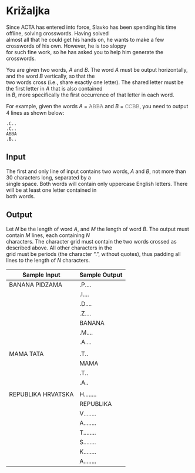 # Križaljka

Since ACTA has entered into force, Slavko has been spending his time offline, solving crosswords. Having solved\
almost all that he could get his hands on, he wants to make a few crosswords of his own. However, he is too sloppy\
for such fine work, so he has asked you to help him generate the crosswords.

You are given two words, *A* and *B*. The word *A* must be output horizontally, and the word *B* vertically, so that the\
two words cross (i.e., share exactly one letter). The shared letter must be the first letter in *A* that is also contained\
in *B*, more specifically the first occurrence of that letter in each word.

For example, given the words *A* = 𝙰𝙱𝙱𝙰 and *B* = 𝙲𝙲𝙱𝙱, you need to output 4 lines as shown below:

```
.C..
.C..
ABBA
.B..
```

## Input

The first and only line of input contains two words, *A* and *B*, not more than 30 characters long, separated by a\
single space. Both words will contain only uppercase English letters. There will be at least one letter contained in\
both words.

## Output

Let *N* be the length of word *A*, and *M* the length of word *B*. The output must contain *M* lines, each containing *N*\
characters. The character grid must contain the two words crossed as described above. All other characters in the\
grid must be periods (the character “.”, without quotes), thus padding all lines to the length of *N* characters.

| Sample Input        | Sample Output |
| ---                 | ---           |
| BANANA PIDZAMA      | .P....        |
|                     | .I....        |
|                     | .D....        |
|                     | .Z....        |
|                     | BANANA        |
|                     | .M....        |
|                     | .A....        |
|                     |               |
| MAMA TATA           | .T..          |
|                     | MAMA          |
|                     | .T..          |
|                     | .A..          |
|                     |               |
| REPUBLIKA HRVATSKA  | H........     |
|                     | REPUBLIKA     |
|                     | V........     |
|                     | A........     |
|                     | T........     |
|                     | S........     |
|                     | K........     |
|                     | A........     |